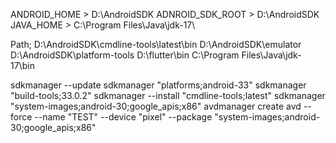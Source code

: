 ANDROID_HOME > D:\AndroidSDK
ADNROID_SDK_ROOT > D:\AndroidSDK
JAVA_HOME > C:\Program Files\Java\jdk-17\

Path; 
D:\AndroidSDK\cmdline-tools\latest\bin
D:\AndroidSDK\emulator
D:\AndroidSDK\platform-tools
D:\flutter\bin
C:\Program Files\Java\jdk-17\bin

sdkmanager --update
sdkmanager "platforms;android-33"
sdkmanager "build-tools;33.0.2"
sdkmanager --install "cmdline-tools;latest"
sdkmanager "system-images;android-30;google_apis;x86"
avdmanager create avd --force --name "TEST" --device "pixel" --package "system-images;android-30;google_apis;x86"
